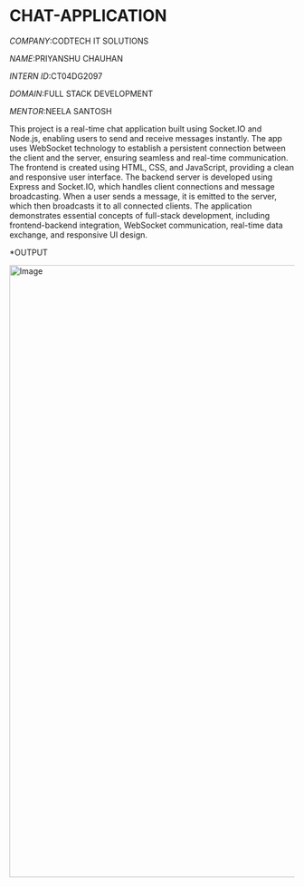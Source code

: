 # CHAT-APPLICATION

*COMPANY*:CODTECH IT SOLUTIONS

*NAME*:PRIYANSHU CHAUHAN

*INTERN ID*:CT04DG2097

*DOMAIN*:FULL STACK DEVELOPMENT

*MENTOR*:NEELA SANTOSH

This project is a real-time chat application built using Socket.IO and Node.js, enabling users to send and receive messages instantly. The app uses WebSocket technology to establish a persistent connection between the client and the server, ensuring seamless and real-time communication.
The frontend is created using HTML, CSS, and JavaScript, providing a clean and responsive user interface. The backend server is developed using Express and Socket.IO, which handles client connections and message broadcasting. When a user sends a message, it is emitted to the server, which then broadcasts it to all connected clients.
The application demonstrates essential concepts of full-stack development, including frontend-backend integration, WebSocket communication, real-time data exchange, and responsive UI design.

*OUTPUT

<img width="1920" height="1080" alt="Image" src="https://github.com/user-attachments/assets/3a2d8a94-0b33-4c73-94cc-5e3ce46ae1ce" />

